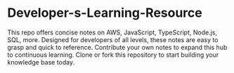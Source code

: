 # Developer-s-Learning-Resource
This repo offers concise notes on AWS, JavaScript, TypeScript, Node.js, SQL, more. Designed for developers of all levels, these notes are easy to grasp and quick to reference. Contribute your own notes to expand this hub to continuous learning. Clone or fork this repository to start building your knowledge base today.
